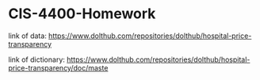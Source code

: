 # CIS-4400-Homework
link of data: https://www.dolthub.com/repositories/dolthub/hospital-price-transparency

link of dictionary: https://www.dolthub.com/repositories/dolthub/hospital-price-transparency/doc/maste
